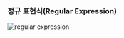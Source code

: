 ### 정규 표현식(Regular Expression)
![regular expression](https://miro.medium.com/max/2964/1*hjsbL45MhT2Tw5DGAYoAUg.png)
